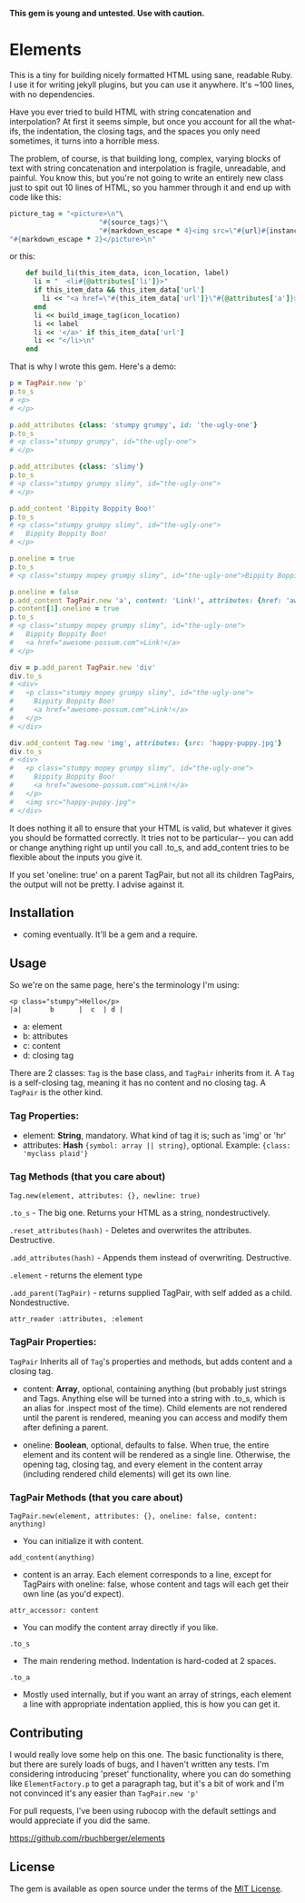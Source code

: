 **This gem is young and untested. Use with caution.**

# Elements

This is a tiny for building nicely formatted HTML using sane, readable Ruby. I use it for writing 
jekyll plugins, but you can use it anywhere. It's ~100 lines, with no dependencies.

Have you ever tried to build HTML with string concatenation and interpolation? At first it seems
simple, but once you account for all the what-ifs, the indentation, the closing tags, and the 
spaces you only need sometimes, it turns into a horrible mess.

The problem, of course, is that building long, complex, varying blocks of text with string
concatenation and interpolation is fragile, unreadable, and painful. You know this, but you're not
going to write an entirely new class just to spit out 10 lines of HTML, so you hammer through it and
end up with code like this:

```ruby
picture_tag = "<picture>\n"\
                      "#{source_tags}"\
                      "#{markdown_escape * 4}<img src=\"#{url}#{instance['source_default'][:generated_src]}\" #{html_attr_string}>\n"\
"#{markdown_escape * 2}</picture>\n"
```

or this: 
```ruby
    def build_li(this_item_data, icon_location, label)
      li = "  <li#{@attributes['li']}>"
      if this_item_data && this_item_data['url']
        li << "<a href=\"#{this_item_data['url']}\"#{@attributes['a']}>"
      end
      li << build_image_tag(icon_location)
      li << label
      li << '</a>' if this_item_data['url']
      li << "</li>\n"
    end
```

That is why I wrote this gem. Here's a demo:

```ruby
p = TagPair.new 'p'
p.to_s
# <p>
# </p>

p.add_attributes {class: 'stumpy grumpy', id: 'the-ugly-one'}
p.to_s
# <p class="stumpy grumpy", id="the-ugly-one">
# </p>

p.add_attributes {class: 'slimy'}
p.to_s
# <p class="stumpy grumpy slimy", id="the-ugly-one">
# </p>

p.add_content 'Bippity Boppity Boo!'
p.to_s
# <p class="stumpy grumpy slimy", id="the-ugly-one">
#   Bippity Boppity Boo!
# </p>

p.oneline = true
p.to_s
# <p class="stumpy mopey grumpy slimy", id="the-ugly-one">Bippity Boppity Boo!</p>

p.oneline = false
p.add_content TagPair.new 'a', content: 'Link!', attributes: {href: 'awesome-possum.com'}
p.content[1].oneline = true
p.to_s
# <p class="stumpy mopey grumpy slimy", id="the-ugly-one">
#   Bippity Boppity Boo!
#   <a href="awesome-possum.com">Link!</a>
# </p>

div = p.add_parent TagPair.new 'div'
div.to_s
# <div>
#   <p class="stumpy mopey grumpy slimy", id="the-ugly-one">
#     Bippity Boppity Boo!
#     <a href="awesome-possum.com">Link!</a>
#   </p>
# </div>

div.add_content Tag.new 'img', attributes: {src: 'happy-puppy.jpg'}
div.to_s
# <div>
#   <p class="stumpy mopey grumpy slimy", id="the-ugly-one">
#     Bippity Boppity Boo!
#     <a href="awesome-possum.com">Link!</a>
#   </p>
#   <img src="happy-puppy.jpg">
# </div>

```

It does nothing it all to ensure that your HTML is valid, but whatever it gives you should be
formatted correctly. It tries not to be particular-- you can add or change anything right up 
until you call .to_s, and add_content tries to be flexible about the inputs you give it.

If you set 'oneline: true' on a parent TagPair, but not all its children TagPairs, the output will not be
pretty. I advise against it.

## Installation

 - coming eventually. It'll be a gem and a require.
 
## Usage

So we're on the same page, here's the terminology I'm using:
```
<p class="stumpy">Hello</p>
|a|       b      |  c  | d |
```
- a: element
- b: attributes
- c: content
- d: closing tag

There are 2 classes: `Tag` is the base class, and `TagPair` inherits from it. A `Tag` is a
self-closing tag, meaning it has no content and no closing tag. A `TagPair` is the other kind.

### Tag Properties:

 - element:
     **String**, mandatory. What kind of tag it is; such as 'img' or 'hr'
 - attributes:
     **Hash** `{symbol: array || string}`, optional. Example: `{class: 'myclass plaid'}` 

### Tag Methods (that you care about)

`Tag.new(element, attributes: {}, newline: true)`

`.to_s` - The big one. Returns your HTML as a string, nondestructively.

`.reset_attributes(hash)` - Deletes and overwrites the attributes. Destructive.

`.add_attributes(hash)` - Appends them instead of overwriting. Destructive.

`.element` - returns the element type

`.add_parent(TagPair)` - returns supplied TagPair, with self added as a child. Nondestructive.

`attr_reader :attributes, :element`

### TagPair Properties:

 `TagPair` Inherits all of `Tag`'s properties and methods, but adds content and a closing tag.
 - content:
     **Array**, optional, containing anything (but probably just strings and Tags. Anything else
     will be turned into a string with .to_s, which is an alias for .inspect most of the time).
     Child elements are not rendered until the parent is rendered, meaning you can access and
     modify them after defining a parent.

- oneline:
    **Boolean**, optional, defaults to false. When true, the entire element and its content will be
    rendered as a single line. Otherwise, the opening tag, closing tag, and every element in the
    content array (including rendered child elements) will get its own line.

### TagPair Methods (that you care about)

`TagPair.new(element, attributes: {}, oneline: false, content: anything)`
 - You can initialize it with content.

`add_content(anything)`
- content is an array. Each element corresponds to a line, except for TagPairs with oneline: false, whose
    content and tags will each get their own line (as you'd expect).

`attr_accessor: content`
- You can modify the content array directly if you like.

`.to_s`
- The main rendering method. Indentation is hard-coded at 2 spaces.

`.to_a`
- Mostly used internally, but if you want an array of strings, each element a line with appropriate
    indentation applied, this is how you can get it.

## Contributing

I would really love some help on this one. The basic functionality is there, but there are surely
loads of bugs, and I haven't written any tests. I'm considering introducing 'preset' functionality,
where you can do something like `ElementFactory.p` to get a paragraph tag, but it's a bit of work
and I'm not convinced it's any easier than `TagPair.new 'p'`

For pull requests, I've been using rubocop with the default settings and would appreciate if you did
the same.

https://github.com/rbuchberger/elements

## License

The gem is available as open source under the terms of the [MIT License](https://opensource.org/licenses/MIT).
